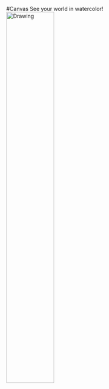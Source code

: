 #Canvas
See your world in watercolor!
<img src="http://i.imgur.com/7ucTcc6.jpg" alt="Drawing" style="height:50%"/>